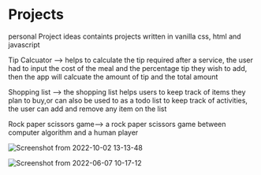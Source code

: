 # Projects
personal Project ideas
containts projects written in vanilla css, html and javascript

Tip Calcuator --> helps to calculate the tip required after a service, 
the user had to input the cost of the meal and the percentage tip they wish to add, then the app will calcuate the amount of tip and the total amount

Shopping list --> the shopping list helps users to keep track of items they plan to buy,or can also be used to as a todo list
to keep track of activities, the user can add and remove any item on the list 

Rock paper scissors game--> a rock paper scissors game between computer algorithm and a human player 

![Screenshot from 2022-10-02 13-13-48](https://user-images.githubusercontent.com/74934494/193558894-81c2c4a0-a6b6-461c-a42a-db6ef4fd7d3f.png)

![Screenshot from 2022-06-07 10-17-12](https://user-images.githubusercontent.com/74934494/193560868-d3ab705a-7eee-4e31-8dba-8d894b41f8cc.png)
